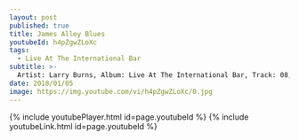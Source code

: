 ```yaml
---
layout: post
published: true
title: James Alley Blues
youtubeId: h4pZgwZLoXc
tags:
  - Live At The International Bar
subtitle: >-
  Artist: Larry Burns, Album: Live At The International Bar, Track: 08, Title: James Alley Blues
date: 2018/01/05
image: https://img.youtube.com/vi/h4pZgwZLoXc/0.jpg
---
```

{% include youtubePlayer.html id=page.youtubeId %}
{% include youtubeLink.html id=page.youtubeId %}
